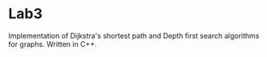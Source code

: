 Lab3
====

Implementation of Dijkstra's shortest path and Depth first search algorithms for graphs. Written in C++.

